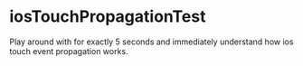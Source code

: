 iosTouchPropagationTest
=======================

Play around with for exactly 5 seconds and immediately understand how ios touch event propagation works.
